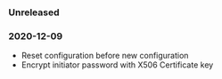 ### Unreleased

### 2020-12-09
- Reset configuration before new configuration
- Encrypt initiator password with X506 Certificate key
